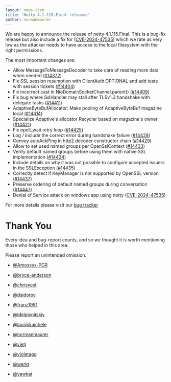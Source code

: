```yaml
---
layout: news-item
title: 'Netty 4.1.115.Final released'
author: normanmaurer
---
```


We are happy to announce the release of netty 4.1.115.Final. This is a bug-fix release but also include a fix for ([CVE-2024-47535](https://github.com/netty/netty/security/advisories/GHSA-xq3w-v528-46rv)) which we rate as very low as the attacker needs to have access to the local filesystem with the right permissions.


The most important changes are:

* Allow MessageToMessageDecoder to take care of reading more data when needed ([#14372](https://github.com/netty/netty/pull/14372))
* Fix SSL session resumption with ClientAuth.OPTIONAL and add tests with session tickets 
 ([#14404](https://github.com/netty/netty/pull/14404))
* Fix incorrect cast in NioDomainSocketChannel.parent() ([#14409](https://github.com/netty/netty/pull/14409))
* Fix bug where SslHandler may stall after TLSv1.3 handshake with delegate tasks ([#14411](https://github.com/netty/netty/pull/14411))
* AdaptiveByteBufAllocator: Make pooling of AdaptiveByteBuf magazine local ([#14414](https://github.com/netty/netty/pull/14414))
* Specialize Adaptive's allocator Recycler based on magazine's owner ([#14421](https://github.com/netty/netty/pull/14421))
* Fix epoll_wait retry loop ([#14425](https://github.com/netty/netty/pull/14425))
* Log / include the correct error during handshake failure ([#14428](https://github.com/netty/netty/pull/14428))
* Convey autoAckPing in http2 decoder constructor chain ([#14429](https://github.com/netty/netty/pull/14429))
* Allow to set used named groups per OpenSslContext ([#14433](https://github.com/netty/netty/pull/14433))
* Verify default named groups before using them with native SSL implementation ([#14434](https://github.com/netty/netty/pull/14434))
* Include details on why it was not possible to configure accepted issuers in the SSLException ([#14435](https://github.com/netty/netty/pull/14435))
* Correctly detect if KeyManager is not supported by OpenSSL version ([#14437](https://github.com/netty/netty/pull/14437))
* Preserve ordering of default named groups during conversation ([#14447](https://github.com/netty/netty/pull/14447))
* Denial of Service attack on windows app using netty ([CVE-2024-47535](https://github.com/netty/netty/security/advisories/GHSA-xq3w-v528-46rv))


For more details please visit our [bug tracker](https://github.com/netty/netty/issues?q=milestone%3A4.1.115.Final+is%3Aclosed)

# Thank You

Every idea and bug-report counts, and so we thought it is worth mentioning those who helped in this area.

Please report an unintended omission.


* [@Amossys-PGR](https://github.com/Amossys-PGR)

* [@bryce-anderson](https://github.com/bryce-anderson)
* [@chrisvest](https://github.com/chrisvest)
* [@dsidorov](https://github.com/dsidorov)


* [@franz1981](https://github.com/franz1981)
* [@idelpivnitskiy](https://github.com/idelpivnitskiy)
* [@laosijikaichele](https://github.com/laosijikaichele)

* [@normanmaurer](https://github.com/normanmaurer)
* [@vietj](https://github.com/vietj)
* [@violetagg](https://github.com/violetagg)
* [@werkt](https://github.com/werkt)
* [@yawkat](https://github.com/yawkat)

 